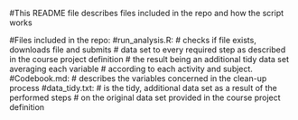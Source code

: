 #This README file describes files included in the repo and how the script works 

#Files included in the repo:
     #run_analysis.R: 
         # checks if file exists, downloads file and submits 
         # data set to every required step as described in the course project definition
         # the result being an additional tidy data set averaging each variable 
         # according to each activity and subject.
     #Codebook.md:
         # describes the variables concerned in the clean-up process
     #data_tidy.txt:
         # is the tidy, additional data set as a result of the performed steps 
         # on the original data set provided in the course project definition

